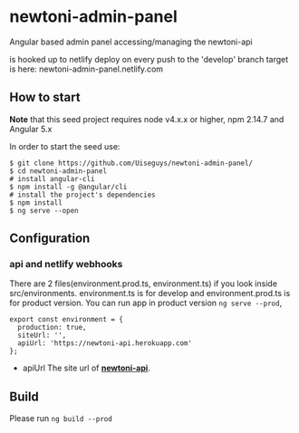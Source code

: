 # newtoni-admin-panel
Angular based admin panel accessing/managing the newtoni-api

is hooked up to netlify deploy on every push to the 'develop' branch
target is here:
newtoni-admin-panel.netlify.com

## How to start

**Note** that this seed project requires node v4.x.x or higher, npm 2.14.7 and Angular 5.x

In order to start the seed use:

    $ git clone https://github.com/Uiseguys/newtoni-admin-panel/
    $ cd newtoni-admin-panel
    # install angular-cli
    $ npm install -g @angular/cli
    # install the project's dependencies
    $ npm install
    $ ng serve --open

## Configuration

### api and netlify webhooks

There are 2 files(environment.prod.ts, environment.ts) if you look inside src/environments.
environment.ts is for develop and environment.prod.ts is for product version.
You can run app in product version `ng serve --prod`,

    export const environment = {
      production: true,
      siteUrl: '',
      apiUrl: 'https://newtoni-api.herokuapp.com'
    };

* apiUrl
  The site url of **[newtoni-api](https://github.com/Uiseguys/newtoni-api)**.

## Build

Please run `ng build --prod`
